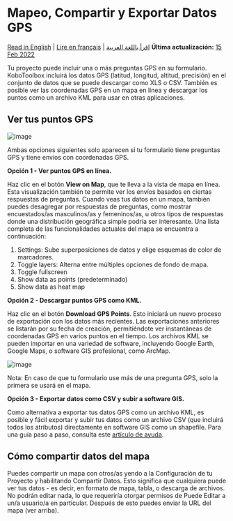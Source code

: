 # Mapeo, Compartir y Exportar Datos GPS
<a href="../export_gps.html">Read in English</a> | <a href="../fr/export_gps.html">Lire en français</a> | <a href="../ar/export_gps.html">اقرأ باللغة العربية</a>
**Última actualización:** <a href="https://github.com/kobotoolbox/docs/blob/511ea4cb3c698a4b45e7c2b4efd1af4e356e811f/source/export_gps.md" class="reference">15 Feb 2022</a>

Tu proyecto puede incluir una o más preguntas GPS en su formulario. KoboToolbox
incluirá los datos GPS (latitud, longitud, altitud, precisión) en el
conjunto de datos que se puede descargar como XLS o CSV. También es posible ver las
coordenadas GPS en un mapa en línea y descargar los puntos como un archivo KML para
usar en otras aplicaciones.

## Ver tus puntos GPS

![image](/images/export_gps/view_gps.jpg)

Ambas opciones siguientes solo aparecen si tu formulario tiene preguntas GPS y
tiene envíos con coordenadas GPS.

**Opción 1 - Ver puntos GPS en línea.**

Haz clic en el botón **View on Map**, que te lleva a la vista de mapa en línea. Esta
visualización también te permite ver los envíos basados en ciertas respuestas de preguntas.
Cuando veas tus datos en un mapa, también puedes desagregar por
respuestas de preguntas, como mostrar encuestados/as masculinos/as y femeninos/as, u otros
tipos de respuestas donde una distribución geográfica simple podría ser interesante.
Una lista completa de las funcionalidades actuales del mapa se encuentra a continuación:

1. Settings: Sube superposiciones de datos y elige esquemas de color de marcadores.
2. Toggle layers: Alterna entre múltiples opciones de fondo de mapa.
3. Toggle fullscreen
4. Show data as points (predeterminado)
5. Show data as heat map

**Opción 2 - Descargar puntos GPS como KML.**

Haz clic en el botón **Download GPS Points**. Esto iniciará un nuevo proceso de exportación
con los datos más recientes. Las exportaciones anteriores se listarán por su fecha de
creación, permitiéndote ver instantáneas de coordenadas GPS en varios puntos en el
tiempo. Los archivos KML se pueden importar en una variedad de software, incluyendo Google
Earth, Google Maps, o software GIS profesional, como ArcMap.

![image](/images/export_gps/kml_exports.jpg)

Nota: En caso de que tu formulario use más de una pregunta GPS, solo la primera se
usará en el mapa.

**Opción 3 - Exportar datos como CSV y subir a software GIS.**

Como alternativa a exportar tus datos GPS como un archivo KML, es posible y
fácil exportar y subir tus datos como un archivo CSV (que incluirá todos los
atributos) directamente en software GIS como un shapefile. Para una guía paso a paso,
consulta este [artículo de ayuda](upload_to_gis.md).

## Cómo compartir datos del mapa

Puedes compartir un mapa con otros/as yendo a la Configuración de tu Proyecto y habilitando
Compartir Datos. Esto significa que cualquiera puede ver tus datos - es decir, en formato de mapa, tabla, o
descarga de archivos. No podrán editar nada, lo que requeriría
otorgar permisos de Puede Editar a un/a usuario/a en particular. Después de esto puedes enviar la
URL del mapa (ver arriba).
